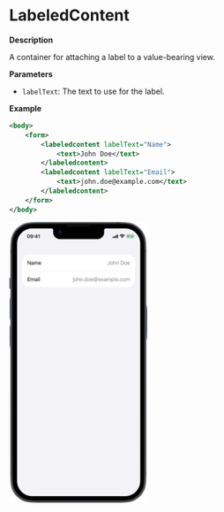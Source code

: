 # LabeledContent

**Description**

A container for attaching a label to a value-bearing view.

**Parameters**

- `labelText`: The text to use for the label.

**Example**

```xml
<body>
    <form>
        <labeledcontent labelText="Name">
            <text>John Doe</text>
        </labeledcontent>
        <labeledcontent labelText="Email">
            <text>john.doe@example.com</text>
        </labeledcontent>
    </form>
</body>
```
<img src="/Screenshots/Views/Controls/labeledcontent_1.png" width="250" alt="Screenshot">
